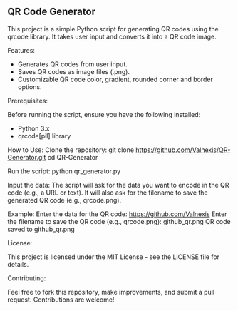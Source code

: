 <h2>QR Code Generator</h2>

This project is a simple Python script for generating QR codes using the qrcode library. It takes user input and converts it into a QR code image.

Features:
- Generates QR codes from user input.
- Saves QR codes as image files (.png).
- Customizable QR code color, gradient, rounded corner and border options.

Prerequisites:

Before running the script, ensure you have the following installed:
- Python 3.x
- qrcode[pil] library

How to Use:
Clone the repository:
git clone https://github.com/Valnexis/QR-Generator.git
cd QR-Generator

Run the script:
python qr_generator.py

Input the data:
The script will ask for the data you want to encode in the QR code (e.g., a URL or text).
It will also ask for the filename to save the generated QR code (e.g., qrcode.png).

Example:
Enter the data for the QR code: https://github.com/Valnexis
Enter the filename to save the QR code (e.g., qrcode.png): github_qr.png
QR code saved to github_qr.png

License:

This project is licensed under the MIT License - see the LICENSE file for details.

Contributing:

Feel free to fork this repository, make improvements, and submit a pull request. Contributions are welcome!
